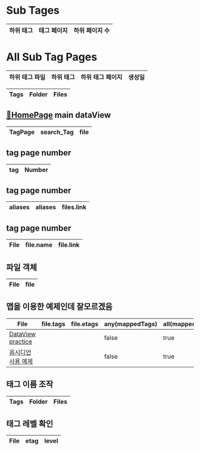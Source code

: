 
# Sub Tages

| 하위 태그 | 태그 페이지 | 하위 페이지 수 |
| ----- | ------ | -------- |


# All Sub Tag Pages

| 하위 태그 파일 | 하위 태그 | 하위 태그 페이지 | 생성일 |
| -------- | ----- | --------- | --- |





| Tags | Folder | Files |
| ---- | ------ | ----- |


## [🐤HomePage](%F0%9F%90%A4HomePage.md) main dataView

| TagPage | search_Tag | file |
| ------- | ---------- | ---- |



## tag page number
| tag | Number |
| --- | ------ |


## tag page number
| aliases | aliases | files.link |
| ------- | ------- | ---------- |


## tag page number
| File | file.name | file.link |
| ---- | --------- | --------- |


## 파일 객체 

| File | file |
| ---- | ---- |




## 맵을 이용한 예제인데 잘모르겠음


| File                                                   | file.tags | file.etags | any(mappedTags) | all(mappedTags) |
| ------------------------------------------------------ | --------- | ---------- | --------------- | --------------- |
| [DataView practice](DataView%20practice.md) | <ul></ul> | <ul></ul>  | false           | true            |
| [옵시디언 사용 예제](./%EC%98%B5%EC%8B%9C%EB%94%94%EC%96%B8%20%EC%82%AC%EC%9A%A9%20%EC%98%88%EC%A0%9C.md)               | <ul></ul> | <ul></ul>  | false           | true            |



## 태그 이름 조작
| Tags | Folder | Files |
| ---- | ------ | ----- |



## 태그 레벨 확인

| File | etag | level |
| ---- | ---- | ----- |
